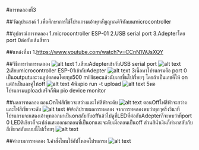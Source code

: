 #การทดลองที่3

##วัตถุประสงค์
1.เพื่อศึกษาการใช้โปรแกรมเอ้าพุทสัญญาณดิจิทัลบนmicrocontroller

##อุปกรณ์การทดลอง
1.microcontroller ESP-01
2.USB serial port
3.Adepterโดย port 0ต่อกับเส้นสีขาว

##แหล่งที่มา
1.https://www.youtube.com/watch?v=CCnN1WJsXQY

##วิธีการทำการทดลอง
![alt text](https://cdn.discordapp.com/attachments/337849529179308033/823923037723426836/unknown.png)
1.เสียบAdepterเข้ากับUSB serial port
![alt text](https://cdn.discordapp.com/attachments/337849529179308033/823923153708908584/unknown.png)
2เสียบmicrocontroller ESP-01เข้ากับAdepter
![alt text](https://cdn.discordapp.com/attachments/337849529179308033/823923252144504842/unknown.png)
3เนื้อหาโปรแกรมคือ port 0 เป็นoutputและวนลูปตลอดโดยทุก500 millisecแล้วนับเลขขึ้นไปเรื่อยๆ โดยถ้าเป็นเลขคี่ให้ on แต่ถ้าเป็นเลขคู่ให้off
![alt text](https://cdn.discordapp.com/attachments/337849529179308033/823923353546522673/unknown.png)
4พิมpio run -t upload
![alt text](https://cdn.discordapp.com/attachments/337849529179308033/823923483230732298/unknown.png)
5พอโปรแกรมuploadเสร็จก็พิม pio device monitor

##ผลการทดลอง
ตอนOnไฟสีเขียวจะสว่างและไฟสีฟ้าจะดับ
![alt text](https://cdn.discordapp.com/attachments/823924425152921641/823925611500011570/unknown.png)
ตอนOffไฟสีฟ้าจะสว่างและไฟสีเขียวจะดับ
![alt text](https://cdn.discordapp.com/attachments/823924425152921641/823924908979126292/unknown.png)
##อภิปรายผลการทดลอง
จากการทดลองพบว่าทุกๆครึ่งวินาทีโปรแกรมจะแสดงเอ้าพุทออกมาเป็นonสลับกับoffแล้วไปดูที่LEDที่ต่อกับAdepterก็จะพบว่าที่port 0 LEDสีเขียวก็จะเปล่งแสงออกมาตอนที่เป็นonและจะดับเมื่อตอนเป็นoff ส่วนสีน้ำเงินก็ทำงาสลับกับสีเขียวสลับแบบนี้ไปเรื่อยๆ
![alt text](https://cdn.discordapp.com/attachments/823924425152921641/823924908979126292/unknown.png)

##คำถามการทดลอง
1.คำสั่งไหนใช้อัปโหลดโปรแกรม
![alt text](https://cdn.discordapp.com/attachments/337849529179308033/823923353546522673/unknown.png)
